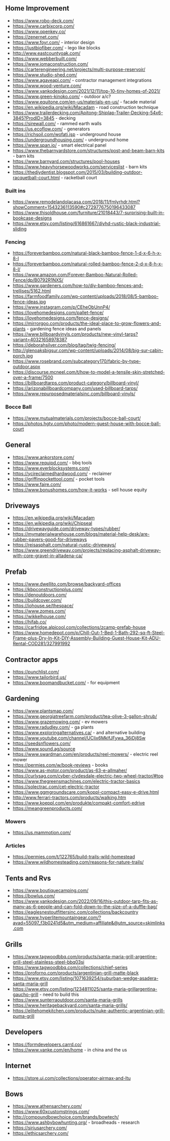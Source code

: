 ## Home Improvement

- https://www.robo-deck.com/
- https://www.carbixcorp.com/
- https://www.openkey.co/
- https://zenernet.com/
- https://www.foyr.com/ - interior design
- https://justbiofiber.com/ - lego like blocks
- http://www.eastcountyoak.com/
- https://www.webberbuilt.com/
- https://www.jomaconstruction.com/
- https://carterengineering.net/projects/multi-purpose-reservoir/
- https://www.studio-shed.com/
- https://www.agaveapi.com/ - contractor management integrations
- https://www.wood-venture.com/
- https://www.yankodesign.com/2021/12/11/top-10-tiny-homes-of-2021/
- https://www.green-kinoko.com/ - outdoor a/c?
- https://www.equitone.com/en-us/materials-en-us/ - facade material
- https://en.wikipedia.org/wiki/Macadam - road construction technique
- https://www.trailerdecking.com/Apitong-Shiplap-Trailer-Decking-54x6-3845?ProdID=3845 - decking
- https://sirewall.com/ - rammed earth walls
- https://us.ecoflow.com/ - generators
- https://richsoil.com/wofati.jsp - underground house
- https://undergroundhousing.com/ - underground home 
- https://www.span.io/ - smart electrical panel
- https://www.thebarnyardstore.com/structures/post-and-beam-barn-kits - barn kits
- https://www.barnyard.com/structures/pool-houses
- https://www.heavyhorsewoodworks.com/serviceslist - barn kits
- https://thediydentist.blogspot.com/2015/03/building-outdoor-racquetball-court.html - racketball court

### Built ins
- https://www.remodelandolacasa.com/2018/11/fmlyrhdr.html?showComment=1543236113590#c2729776750196433087
- https://www.thisoldhouse.com/furniture/21018443/7-surprising-built-in-bookcase-designs
- https://www.etsy.com/listing/616861667/diyhd-rustic-black-industrial-sliding

### Fencing

- https://foreverbamboo.com/natural-black-bamboo-fence-1-d-x-6-h-x-8-l
- https://foreverbamboo.com/natural-rolled-bamboo-fence-2-d-x-8-h-x-8-l/
- https://www.amazon.com/Forever-Bamboo-Natural-Rolled-Fence/dp/B0792R1NXS/
- https://www.gardeners.com/how-to/diy-bamboo-fences-and-trellises/5162.html
- https://farmfoodfamily.com/wp-content/uploads/2018/08/5-bamboo-fence-ideas.jpg
- https://www.instagram.com/p/CEheObUnnP4/
- https://lovehomedesigns.com/pallet-fence/
- https://lovehomedesigns.com/fence-designs/
- https://mirrorgoo.com/products/the-ideal-place-to-grow-flowers-and-plants - gardening fence ideas and panels
- https://www.billboardvinyls.com/products/new-vinyl-tarps?variant=40321658978387
- https://deborahsilver.com/blog/tag/twig-fencing/
- http://glenoaksbigsur.com/wp-content/uploads/2014/08/big-sur-cabin-porch.jpg
- https://www.rosebrand.com/subcategory170/fabric-by-type-outdoor.aspx
- https://discourse.mcneel.com/t/how-to-model-a-tensile-skin-stretched-over-a-frame/7500
- https://billboardtarps.com/product-category/billboard-vinyl/
- https://arizonabillboardcompany.com/used-billboard-tarps/
- https://www.repurposedmaterialsinc.com/billboard-vinyls/

### Bocce Ball

- https://www.mutualmaterials.com/projects/bocce-ball-court/
- https://photos.hgtv.com/photo/modern-guest-house-with-bocce-ball-court

## General

- https://www.ankorstore.com/
- https://www.requipd.com/ - bbq tools
- https://www.everblocksystems.com/
- https://ycireclaimedhardwood.com/ - reclaimer
- https://griffinpockettool.com/ - pocket tools
- https://www.faire.com/
- https://www.bonushomes.com/how-it-works - sell house equity


## Driveways
- https://en.wikipedia.org/wiki/Macadam
- https://en.wikipedia.org/wiki/Chipseal
- https://drivewayguide.com/driveway-types/rubber/
- https://mymaterialwarehouse.com/blogs/material-help-desk/are-rubber-pavers-good-for-driveways
- https://reisasphalt.com/natural-rustic-driveways/
- https://www.greendriveway.com/projects/replacing-asphalt-driveway-with-core-gravel-in-altadena-ca/

## Prefab

- https://www.dwellito.com/browse/backyard-offices
- https://kbpconstructionplus.com/
- https://denoutdoors.com/
- https://buildcover.com/
- https://iohouse.se/thespace/
- https://www.zomes.com/
- https://wikkelhouse.com/
- https://hifab.co/
- https://carfridge.alpicool.com/collections/zcamp-prefab-house
- https://www.homedepot.com/p/Chill-Out-1-Bed-1-Bath-292-sq-ft-Steel-Frame-plus-Dry-In-Kit-DIY-Assembly-Building-Guest-House-Kit-ADU-Rental-COD281/327991992

## Contractor apps

- https://punchlist.com/
- https://www.tailorbird.us/
- https://www.boomandbucket.com/ - for equipment

## Gardening

- https://www.plantsmap.com/
- https://www.georgiatreefarm.com/product/tea-olive-3-gallon-shrub/
- https://www.grazemowing.com/ - ev mowers
- https://www.radudley.com/ - ga plants
- https://www.exploringalternatives.ca/ - and alternative building
- https://www.youtube.com/channel/UCIix6MklfJFywa_36iDj8Sw
- https://seedsnflowers.com/
- https://www.sound.ag/source
- https://www.swardman.com/en/products/reel-mowers/ - electric reel mower
- https://permies.com/w/book-reviews - books 
- https://www.as-motor.com/product/as-63-e-allmaher/
- https://curlysag.com/cyber-clydesdale-electric-two-wheel-tractor/#top
- https://www.thegreensmachines.com/electric-tractor-basics
- https://solectrac.com/cet-electric-tractor
- https://www.ggmgroundscare.com/koppl-compact-easy-e-drive.html
- http://www.ferrari-tractors.com/products/walking.htm
- https://www.koeppl.com/en/produkte/compakt-comfort-edrive
- https://meangreenproducts.com/

### Mowers
- https://us.mammotion.com/

### Articles
- https://permies.com/t/122765/build-trails-wild-homestead 
- https://www.wildhomesteading.com/reasons-for-nature-trails/

## Tents and Rvs

- https://www.boutiquecamping.com/
- https://bowlus.com/
- https://www.yankodesign.com/2022/09/16/this-outdoor-tarp-fits-as-many-as-6-people-and-can-fold-down-to-the-size-of-a-duffle-bag/
- https://eaglesnestoutfittersinc.com/collections/backcountry
- https://www.hyperlitemountaingear.com/?avad=55097_f3b0241d5&utm_medium=affiliate&@utm_source=skimlinks.com

## Grills

- https://www.tagwoodbbq.com/products/santa-maria-grill-argentine-grill-steel-stainless-steel-bbq03si
- https://www.tagwoodbbq.com/collections/chief-series
- https://proforno.com/products/argentinian-grill-matte-black
- https://www.etsy.com/listing/1071639254/suburban-wedge-asadera-santa-maria-grill
- https://www.etsy.com/listing/1234811025/santa-maria-grillargentina-gaucho-grill - need to build this
- https://www.sunterraoutdoor.com/santa-maria-grills
- https://www.heritagebackyard.com/santa-maria-grills/
- https://elitehomekitchen.com/products/nuke-authentic-argentinian-grill-puma-grill

## Developers

- https://formdevelopers.carrd.co/
- https://www.vanke.com/en/home - in china and the us

## Internet
- https://store.ui.com/collections/operator-airmax-and-ltu

## Bows
- https://www.athensarchery.com/    
- https://www.60xcustomstrings.com/
- http://compoundbowchoice.com/brands/bowtech/
- https://www.ashbybowhunting.org/ - broadheads - research
- https://siriusarchery.com/
- https://ethicsarchery.com/

